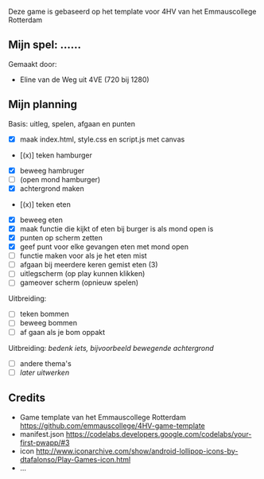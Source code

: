 Deze game is gebaseerd op het template voor 4HV van het Emmauscollege Rotterdam

## Mijn spel: ......
Gemaakt door:
- Eline van de Weg uit 4VE (720 bij 1280)

## Mijn planning

Basis: uitleg, spelen, afgaan en punten
- [x] maak index.html, style.css en script.js met canvas
- [(x)] teken hamburger
- [x] beweeg hambruger
- [ ] (open mond hamburger)
- [x] achtergrond maken
- [(x)] teken eten
- [x] beweeg eten
- [x] maak functie die kijkt of eten bij burger is als mond open is
- [x] punten op scherm zetten
- [x] geef punt voor elke gevangen eten met mond open
- [ ] functie maken voor als je het eten mist
- [ ] afgaan bij meerdere keren gemist eten (3)
- [ ] uitlegscherm (op play kunnen klikken)
- [ ] gameover scherm (opnieuw spelen)

Uitbreiding: 
- [ ] teken bommen
- [ ] beweeg bommen
- [ ] af gaan als je bom oppakt

Uitbreiding: *bedenk iets, bijvoorbeeld bewegende achtergrond*
- [ ] andere thema's
- [ ] *later uitwerken*

## Credits
- Game template van het Emmauscollege Rotterdam https://github.com/emmauscollege/4HV-game-template
- manifest.json https://codelabs.developers.google.com/codelabs/your-first-pwapp/#3
- icon http://www.iconarchive.com/show/android-lollipop-icons-by-dtafalonso/Play-Games-icon.html
- ...
